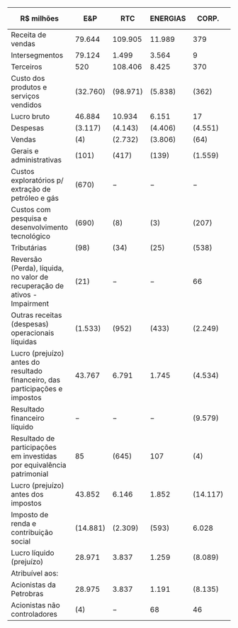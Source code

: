 |R$ milhões|E&P|RTC|ENERGIAS|CORP.|ELIMIN.|CONSOLI-DADO|
|---|---|---|---|---|---|---|
|Receita de vendas|79.644|109.905|11.989|379|(84.196)|117.721|
|Intersegmentos|79.124|1.499|3.564|9|(84.196)|−|
|Terceiros|520|108.406|8.425|370|−|117.721|
|Custo dos produtos e serviços vendidos|(32.760)|(98.971)|(5.838)|(362)|80.911|(57.020)|
|Lucro bruto|46.884|10.934|6.151|17|(3.285)|60.701|
|Despesas|(3.117)|(4.143)|(4.406)|(4.551)|−|(16.217)|
|Vendas|(4)|(2.732)|(3.806)|(64)|−|(6.606)|
|Gerais e administrativas|(101)|(417)|(139)|(1.559)|−|(2.216)|
|Custos exploratórios p/ extração de petróleo e gás|(670)|−|−|−|−|(670)|
|Custos com pesquisa e desenvolvimento tecnológico|(690)|(8)|(3)|(207)|−|(908)|
|Tributárias|(98)|(34)|(25)|(538)|−|(695)|
|Reversão (Perda), líquida, no valor de recuperação de ativos - Impairment|(21)|−|−|66|−|45|
|Outras receitas (despesas) operacionais líquidas|(1.533)|(952)|(433)|(2.249)|−|(5.167)|
|Lucro (prejuízo) antes do resultado financeiro, das participações e impostos|43.767|6.791|1.745|(4.534)|(3.285)|44.484|
|Resultado financeiro líquido|−|−|−|(9.579)|−|(9.579)|
|Resultado de participações em investidas por equivalência patrimonial|85|(645)|107|(4)|−|(457)|
|Lucro (prejuízo) antes dos impostos|43.852|6.146|1.852|(14.117)|(3.285)|34.448|
|Imposto de renda e contribuição social|(14.881)|(2.309)|(593)|6.028|1.117|(10.638)|
|Lucro líquido (prejuízo)|28.971|3.837|1.259|(8.089)|(2.168)|23.810|
|Atribuível aos:| | | | | | |
|Acionistas da Petrobras|28.975|3.837|1.191|(8.135)|(2.168)|23.700|
|Acionistas não controladores|(4)|−|68|46|−|110|
